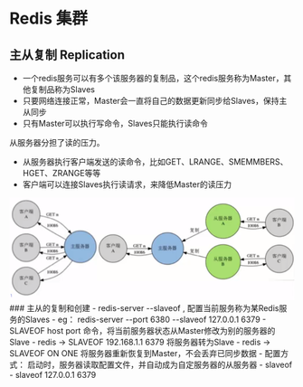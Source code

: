 # Redis 集群
## 主从复制  Replication
- 一个redis服务可以有多个该服务器的复制品，这个redis服务称为Master，其他复制品称为Slaves
- 只要网络连接正常，Master会一直将自己的数据更新同步给Slaves，保持主从同步
- 只有Master可以执行写命令，Slaves只能执行读命令

从服务器分担了读的压力。
- 从服务器执行客户端发送的读命令，比如GET、LRANGE、SMEMMBERS、HGET、ZRANGE等等
- 客户端可以连接Slaves执行读请求，来降低Master的读压力

<img src="redis-replication.png">
### 主从的复制和创建
- redis-server --slaveof <master-ip> <master-port> , 配置当前服务称为某Redis服务的Slaves
  - eg： redis-server --port 6380 --slaveof 127.0.0.1 6379
- SLAVEOF host port 命令，将当前服务器状态从Master修改为别的服务器的Slave
  - redis -> SLAVEOF 192.168.1.1 6379 将服务器转为Slave
  - redis -> SLAVEOF ON ONE 将服务器重新恢复到Master，不会丢弃已同步数据
- 配置方式：  启动时，服务器读取配置文件，并自动成为自定服务器的从服务器
  - slaveof <masterip> <masterport>
  - slaveof 127.0.0.1 6379
